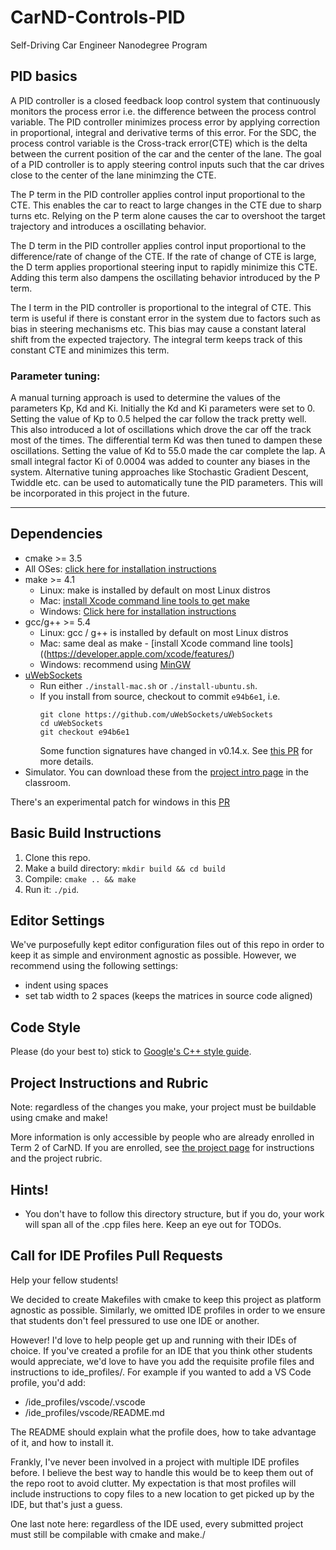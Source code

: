 # CarND-Controls-PID
Self-Driving Car Engineer Nanodegree Program

## PID basics
A PID controller is a closed feedback loop control system that continuously monitors the process error i.e. the  difference between the process control variable. The PID controller minimizes process error by applying correction in proportional, integral and derivative terms of this error. For the SDC, the process control variable is the Cross-track error(CTE) which is the delta between the current position of the car and the center of the lane. The goal of a PID controller is to apply steering control inputs such that the car drives close to the center of the lane minimzing the CTE.

The P term in the PID controller applies control input proportional to the CTE. This enables the car to react to large changes in the CTE due to sharp turns etc. Relying on the P term alone causes the car to overshoot the target trajectory and introduces a oscillating behavior.

The D term in the PID controller applies control input proportional to the difference/rate of change of the CTE. If the rate of change of CTE is large, the D term applies proportional steering input to rapidly minimize this CTE. Adding this term also dampens the oscillating behavior introduced by the P term.

The I term in the PID controller is proportional to the integral of CTE. This term is useful if there is constant error in the system due to factors such as bias in steering mechanisms etc. This bias may cause a constant lateral shift from the expected trajectory. The integral term keeps track of this constant CTE and minimizes this term.

### Parameter tuning:

A manual turning approach is used to determine the values of the parameters Kp, Kd and Ki. Initially the Kd and Ki parameters were set to 0. Setting the value of Kp to 0.5 helped the car follow the track pretty well. This also introduced a lot of oscillations which drove the car off the track most of the times. The differential term Kd was then tuned to dampen these oscillations. Setting the value of Kd to 55.0 made the car complete the lap. A small integral factor Ki of 0.0004 was added to counter any biases in the system. Alternative tuning approaches like Stochastic Gradient Descent, Twiddle etc. can be used to automatically tune the PID parameters. This will be incorporated in this project in the future.

---

## Dependencies

* cmake >= 3.5
 * All OSes: [click here for installation instructions](https://cmake.org/install/)
* make >= 4.1
  * Linux: make is installed by default on most Linux distros
  * Mac: [install Xcode command line tools to get make](https://developer.apple.com/xcode/features/)
  * Windows: [Click here for installation instructions](http://gnuwin32.sourceforge.net/packages/make.htm)
* gcc/g++ >= 5.4
  * Linux: gcc / g++ is installed by default on most Linux distros
  * Mac: same deal as make - [install Xcode command line tools]((https://developer.apple.com/xcode/features/)
  * Windows: recommend using [MinGW](http://www.mingw.org/)
* [uWebSockets](https://github.com/uWebSockets/uWebSockets)
  * Run either `./install-mac.sh` or `./install-ubuntu.sh`.
  * If you install from source, checkout to commit `e94b6e1`, i.e.
    ```
    git clone https://github.com/uWebSockets/uWebSockets
    cd uWebSockets
    git checkout e94b6e1
    ```
    Some function signatures have changed in v0.14.x. See [this PR](https://github.com/udacity/CarND-MPC-Project/pull/3) for more details.
* Simulator. You can download these from the [project intro page](https://github.com/udacity/self-driving-car-sim/releases) in the classroom.

There's an experimental patch for windows in this [PR](https://github.com/udacity/CarND-PID-Control-Project/pull/3)

## Basic Build Instructions

1. Clone this repo.
2. Make a build directory: `mkdir build && cd build`
3. Compile: `cmake .. && make`
4. Run it: `./pid`.

## Editor Settings

We've purposefully kept editor configuration files out of this repo in order to
keep it as simple and environment agnostic as possible. However, we recommend
using the following settings:

* indent using spaces
* set tab width to 2 spaces (keeps the matrices in source code aligned)

## Code Style

Please (do your best to) stick to [Google's C++ style guide](https://google.github.io/styleguide/cppguide.html).

## Project Instructions and Rubric

Note: regardless of the changes you make, your project must be buildable using
cmake and make!

More information is only accessible by people who are already enrolled in Term 2
of CarND. If you are enrolled, see [the project page](https://classroom.udacity.com/nanodegrees/nd013/parts/40f38239-66b6-46ec-ae68-03afd8a601c8/modules/f1820894-8322-4bb3-81aa-b26b3c6dcbaf/lessons/e8235395-22dd-4b87-88e0-d108c5e5bbf4/concepts/6a4d8d42-6a04-4aa6-b284-1697c0fd6562)
for instructions and the project rubric.

## Hints!

* You don't have to follow this directory structure, but if you do, your work
  will span all of the .cpp files here. Keep an eye out for TODOs.

## Call for IDE Profiles Pull Requests

Help your fellow students!

We decided to create Makefiles with cmake to keep this project as platform
agnostic as possible. Similarly, we omitted IDE profiles in order to we ensure
that students don't feel pressured to use one IDE or another.

However! I'd love to help people get up and running with their IDEs of choice.
If you've created a profile for an IDE that you think other students would
appreciate, we'd love to have you add the requisite profile files and
instructions to ide_profiles/. For example if you wanted to add a VS Code
profile, you'd add:

* /ide_profiles/vscode/.vscode
* /ide_profiles/vscode/README.md

The README should explain what the profile does, how to take advantage of it,
and how to install it.

Frankly, I've never been involved in a project with multiple IDE profiles
before. I believe the best way to handle this would be to keep them out of the
repo root to avoid clutter. My expectation is that most profiles will include
instructions to copy files to a new location to get picked up by the IDE, but
that's just a guess.

One last note here: regardless of the IDE used, every submitted project must
still be compilable with cmake and make./
